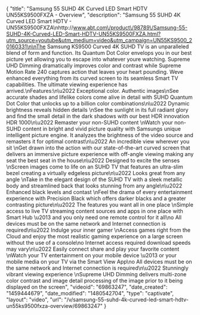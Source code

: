 {
    "title": "Samsung 55 SUHD 4K Curved LED Smart HDTV UN55KS9500FXZA - Overview",
    "description": "Samsung 55 SUHD 4K Curved LED Smart HDTV - UN55KS9500FXZA\nhttp:\/\/www.abt.com\/product\/98789\/Samsung-55-SUHD-4K-Curved-LED-Smart-HDTV-UN55KS9500FXZA.html?utm_source=youtube&utm_medium=video&utm_campaign=UN55KS9500_20160331\n\nThe Samsung KS9500 Curved 4K SUHD TV is an unparalleled blend of form and function. Its Quantum Dot Color envelops you in our best picture yet allowing you to escape into whatever youre watching. Supreme UHD Dimming dramatically improves color and contrast while Supreme Motion Rate 240 captures action that leaves your heart pounding. Weve enhanced everything from its curved screen to its seamless Smart TV capabilities. The ultimate viewing experience has arrived.\nFeatures:\n\u2022 Exceptional color. Authentic images\nSee accurate shades and lifelike colors come alive in detail with SUHD Quantum Dot Color that unlocks up to a billion color combinations\n\u2022 Dynamic brightness reveals hidden details \nSee the sunlight in its full radiant glory and find the small detail in the dark shadows with our best HDR innovation HDR 1000\n\u2022 Remaster your non-SUHD content \nWatch your non-SUHD content in bright and vivid picture quality with Samsungs unique intelligent picture engine. It analyzes the brightness of the video source and remasters it for optimal contrast\n\u2022 An incredible view wherever you sit \nGet drawn into the action with our state-of-the-art curved screen that delivers an immersive picture experience with off-angle viewing making any seat the best seat in the house\n\u2022 Designed to excite the senses \nScreen images come to life on an SUHD TV that features an ultra-slim bezel creating a virtually edgeless picture\n\u2022 Looks great from any angle \nTake in the elegant design of the SUHD TV with a sleek metallic body and streamlined back that looks stunning from any angle\n\u2022 Enhanced black levels and contast \nFeel the drama of every entertainment experience with Precision Black which offers darker blacks and a greater contrasting picture\n\u2022 The features you want all in one place \nSimple access to live TV streaming content sources and apps in one place with Smart Hub \u2013 and you only need one remote control for it all\no All devices must be on the same network and Internet connection is required\n\u2022 Indulge your inner gamer \nAccess games right from the Cloud and enjoy the most realistic gaming experience on a large screen without the use of a console\no Internet access required download speeds may vary\n\u2022 Easily connect share and play your favorite content \nWatch your TV entertainment on your mobile device \u2013 or your mobile media on your TV via the Smart View App\no All devices must be on the same network and Internet connection is required\n\u2022 Stunningly vibrant viewing experience \nSupreme UHD Dimming delivers multi-zone color contrast and image detail processing of the image prior to it being displayed on the screen",
    "videoid": "69863247",
    "date_created": "1459444679",
    "date_modified": "1480542704",
    "type": "captivate",
    "layout": "video",
    "url": "\/v\/samsung-55-suhd-4k-curved-led-smart-hdtv-un55ks9500fxza-overview\/69863247"
}